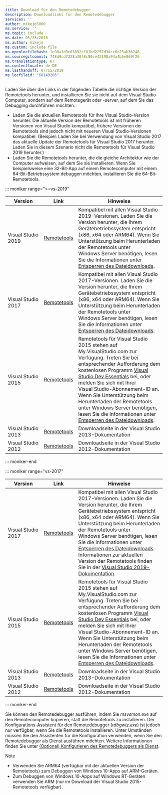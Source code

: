 ```yaml
---
title: Download für den Remotedebugger
description: Downloadlinks für den Remotedebugger
services: ''
author: mikejo5000
ms.service: ''
ms.topic: include
ms.date: 05/23/2018
ms.author: mikejo
ms.custom: include file
ms.openlocfilehash: 1e90a1d9e03892cf81bd2257d3dcc6e25ab36246
ms.sourcegitcommit: 748d9cd7328a30f8c80ce42198a94a4b5e869f26
ms.translationtype: HT
ms.contentlocale: de-DE
ms.lasthandoff: 07/15/2019
ms.locfileid: "68149206"
---
```

Laden Sie über die Links in der folgenden Tabelle die richtige Version der Remotetools herunter, und installieren Sie sie nicht auf dem Visual Studio-Computer, sondern auf dem Remotegerät oder -server, auf dem Sie das Debugging durchführen möchten.

- Laden Sie die aktuellen Remotetools für Ihre Visual Studio-Version herunter. Die aktuelle Version der Remotetools ist mit früheren Versionen von Visual Studio kompatibel, frühere Versionen der Remotetools sind jedoch nicht mit neueren Visual Studio-Versionen kompatibel. (Beispiel: Laden Sie bei Verwendung von Visual Studio 2017 das aktuelle Update der Remotetools für Visual Studio 2017 herunter. Laden Sie in diesem Szenario nicht die Remotetools für Visual Studio 2019 herunter.)
- Laden Sie die Remotetools herunter, die die gleiche Architektur wie der Computer aufweisen, auf dem Sie sie installieren. Wenn Sie beispielsweise eine 32-Bit-App auf einem Remotecomputer mit einem 64-Bit-Betriebssystem debuggen möchten, installieren Sie die 64-Bit-Remotetools.

::: moniker range=">=vs-2019"

|Version|Link|Hinweise|
|-|-|-|
|Visual Studio 2019|[Remotetools](https://visualstudio.microsoft.com/downloads#remote-tools-for-visual-studio-2019)|Kompatibel mit allen Visual Studio 2019-Versionen. Laden Sie die Version herunter, die Ihrem Gerätebetriebssystem entspricht (x86, x64 oder ARM64). Wenn Sie Unterstützung beim Herunterladen der Remotetools unter Windows Server benötigen, lesen Sie die Informationen unter [Entsperren des Dateidownloads](../../debugger/remote-debugging-unblock-file-download.md).|
|Visual Studio 2017|[Remotetools](https://my.visualstudio.com/Downloads?q=remote%20tools%20visual%20studio%202017)|Kompatibel mit allen Visual Studio 2017-Versionen. Laden Sie die Version herunter, die Ihrem Gerätebetriebssystem entspricht (x86, x64 oder ARM64). Wenn Sie Unterstützung beim Herunterladen der Remotetools unter Windows Server benötigen, lesen Sie die Informationen unter [Entsperren des Dateidownloads](../../debugger/remote-debugging-unblock-file-download.md).|
|Visual Studio 2015|[Remotetools](https://my.visualstudio.com/Downloads?q=remote%20tools%20visual%20studio%202015)|Remotetools für Visual Studio 2015 stehen auf My.VisualStudio.com zur Verfügung. Treten Sie bei entsprechender Aufforderung dem kostenlosen Programm [Visual Studio Dev Essentials](https://visualstudio.microsoft.com/dev-essentials/) bei, oder melden Sie sich mit Ihrer Visual Studio-Abonnement-ID an. Wenn Sie Unterstützung beim Herunterladen der Remotetools unter Windows Server benötigen, lesen Sie die Informationen unter [Entsperren des Dateidownloads](../../debugger/remote-debugging-unblock-file-download.md).|
|Visual Studio 2013|[Remotetools](/previous-versions/visualstudio/visual-studio-2013/bt727f1t(v=vs.120)#installing-the-remote-tools)|Downloadseite in der Visual Studio 2013-Dokumentation|
|Visual Studio 2012|[Remotetools](/previous-versions/visualstudio/visual-studio-2012/bt727f1t(v=vs.110)#installing-the-remote-tools)|Downloadseite in der Visual Studio 2012-Dokumentation|

::: moniker-end

::: moniker range="vs-2017"

|Version|Link|Hinweise|
|-|-|-|
|Visual Studio 2017|[Remotetools](https://my.visualstudio.com/Downloads?q=remote%20tools%20visual%20studio%202017)|Kompatibel mit allen Visual Studio 2017-Versionen. Laden Sie die Version herunter, die Ihrem Gerätebetriebssystem entspricht (x86, x64 oder ARM64). Wenn Sie Unterstützung beim Herunterladen der Remotetools unter Windows Server benötigen, lesen Sie die Informationen unter [Entsperren des Dateidownloads](../../debugger/remote-debugging-unblock-file-download.md). Informationen zur aktuellen Version der Remotetools finden Sie in der [Visual Studio 2019-Dokumentation](../../debugger/remote-debugging.md?view=vs-2019).|
|Visual Studio 2015|[Remotetools](https://my.visualstudio.com/Downloads?q=remote%20tools%20visual%20studio%202015)|Remotetools für Visual Studio 2015 stehen auf My.VisualStudio.com zur Verfügung. Treten Sie bei entsprechender Aufforderung dem kostenlosen Programm [Visual Studio Dev Essentials](https://visualstudio.microsoft.com/dev-essentials/) bei, oder melden Sie sich mit Ihrer Visual Studio-Abonnement-ID an. Wenn Sie Unterstützung beim Herunterladen der Remotetools unter Windows Server benötigen, lesen Sie die Informationen unter [Entsperren des Dateidownloads](../../debugger/remote-debugging-unblock-file-download.md).|
|Visual Studio 2013|[Remotetools](/previous-versions/visualstudio/visual-studio-2013/bt727f1t(v=vs.120)#installing-the-remote-tools)|Downloadseite in der Visual Studio 2013-Dokumentation|
|Visual Studio 2012|[Remotetools](/previous-versions/visualstudio/visual-studio-2012/bt727f1t(v=vs.110)#installing-the-remote-tools)|Downloadseite in der Visual Studio 2012-Dokumentation|

::: moniker-end

Sie können den Remotedebugger ausführen, indem Sie *msvsmon.exe* auf den Remotecomputer kopieren, statt die Remotetools zu installieren. Der Konfigurations-Assistent für den Remotedebugger (*rdbgwiz.exe*) ist jedoch nur verfügbar, wenn Sie die Remotetools installieren. Unter Umständen müssen Sie den Assistenten für die Konfiguration verwenden, wenn Sie den Remotedebugger als Dienst ausführen möchten. Weitere Informationen finden Sie unter [(Optional) Konfigurieren des Remotedebuggers als Dienst](../../debugger/remote-debugging.md#bkmk_configureService).

>[!NOTE]
>- Verwenden Sie ARM64 (verfügbar mit der aktuellen Version der Remotetools) zum Debuggen von Windows 10-Apps auf ARM-Geräten.
>- Zum Debuggen von Windows 10-Apps auf Windows RT-Geräten verwenden Sie ARM (nur im Download der Visual Studio 2015-Remotetools verfügbar).
